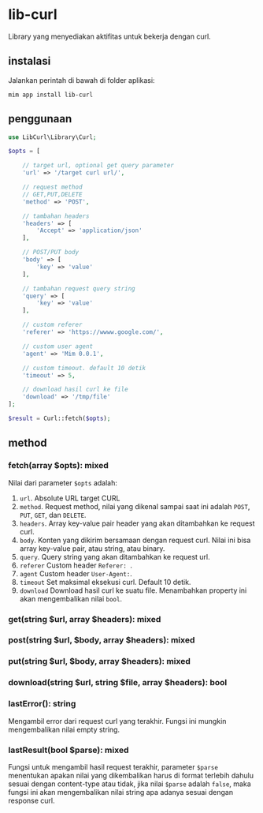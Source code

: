 # lib-curl

Library yang menyediakan aktifitas untuk bekerja dengan curl.

## instalasi

Jalankan perintah di bawah di folder aplikasi:

```
mim app install lib-curl
```

## penggunaan

```php
use LibCurl\Library\Curl;

$opts = [

    // target url, optional get query parameter
    'url' => '/target curl url/',

    // request method
    // GET,PUT,DELETE
    'method' => 'POST',

    // tambahan headers
    'headers' => [
        'Accept' => 'application/json'
    ],

    // POST/PUT body
    'body' => [
        'key' => 'value'
    ],

    // tambahan request query string
    'query' => [
        'key' => 'value'
    ],

    // custom referer
    'referer' => 'https://wwww.google.com/',

    // custom user agent
    'agent' => 'Mim 0.0.1',

    // custom timeout. default 10 detik
    'timeout' => 5,

    // download hasil curl ke file
    'download' => '/tmp/file'
];

$result = Curl::fetch($opts);
```

## method

### fetch(array $opts): mixed

Nilai dari parameter `$opts` adalah:

1. `url`. Absolute URL target CURL
1. `method`. Request method, nilai yang dikenal sampai saat ini adalah `POST`, `PUT`, `GET`, dan `DELETE`.
1. `headers`. Array key-value pair header yang akan ditambahkan ke request curl.
1. `body`. Konten yang dikirim bersamaan dengan request curl. Nilai ini bisa array key-value pair, atau
string, atau binary.
1. `query`. Query string yang akan ditambahkan ke request url.
1. `referer` Custom header `Referer: `.
1. `agent` Custom header `User-Agent:`.
1. `timeout` Set maksimal eksekusi curl. Default 10 detik.
1. `download` Download hasil curl ke suatu file. Menambahkan property ini akan mengembalikan nilai `bool`.

### get(string $url, array $headers): mixed

### post(string $url, $body, array $headers): mixed

### put(string $url, $body, array $headers): mixed

### download(string $url, string $file, array $headers): bool

### lastError(): string

Mengambil error dari request curl yang terakhir. Fungsi ini mungkin
mengembalikan nilai empty string.

### lastResult(bool $parse): mixed

Fungsi untuk mengambil hasil request terakhir, parameter `$parse`
menentukan apakan nilai yang dikembalikan harus di format terlebih
dahulu sesuai dengan content-type atau tidak, jika nilai `$parse`
adalah `false`, maka fungsi ini akan mengembalikan nilai string
apa adanya sesuai dengan response curl.